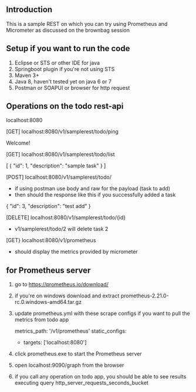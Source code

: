 ## Introduction

This is a sample REST on which you can try using Prometheus and Micrometer as discussed on the brownbag session

## Setup if you want to run the code

1) Eclipse or STS or other IDE for java
2) Springboot plugin if you're not using STS
3) Maven 3+
4) Java 8, haven't tested yet on java 6 or 7
5) Postman or SOAPUI or browser for http request

## Operations on the todo rest-api

localhost:8080

[GET] localhost:8080/v1/samplerest/todo/ping

Welcome!

[GET] localhost:8080/v1/samplerest/todo/list

[
    {
        "id": 1,
        "description": "sample task"
    }
]

[POST] localhost:8080/v1/samplerest/todo/

* if using postman use body and raw for the payload (task to add)
* then should the response like this if you successfully added a task

{
    "id": 3,
    "description": "test add"
}

[DELETE] localhost:8080/v1/samplerest/todo/{id}

* v1/samplerest/todo/2 will delete task 2


[GET} localhost:8080/v1/prometheus

* should display the metrics provided by micrometer

## for Prometheus server

1) go to https://prometheus.io/download/
2) if you're on windows download and extract prometheus-2.21.0-rc.0.windows-amd64.tar.gz
3) update prometheus.yml with these scrape configs if you want to pull the metrics from todo app

    metrics_path: '/v1/prometheus'
    static_configs:
    - targets: ['localhost:8080']

4) click prometheus.exe to start the Prometheus server
5) open localhost:9090/graph from the browser
6) if you call any operation on todo app, you should be able to see results executing query
http_server_requests_seconds_bucket





